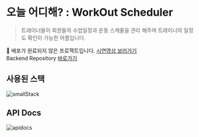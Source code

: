 # 오늘 어디해? : WorkOut Scheduler
> 트레이너들이 회원들의 수업일정과 운동 스케줄을 관리 해주며 트레이너의 일정도 확인이 가능한 어플입니다.

🚨 배포가 완료되지 않은 프로젝트입니다. [시연영상 보러가기](https://bit.ly/3a8zP57)  
Backend Repository [바로가기](https://www.naver.com/)


## 사용된 스택
![smallStack](https://user-images.githubusercontent.com/68824414/114525633-38a53f00-9c81-11eb-8a12-17a1db99142c.png)

## API Docs
![apidocs](https://user-images.githubusercontent.com/68824414/114534419-f16f7c00-9c89-11eb-90e9-5ecabe682dd6.png)

